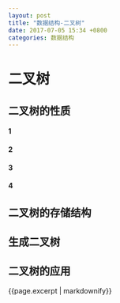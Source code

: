 ```yaml
---
layout: post
title: "数据结构-二叉树"
date: 2017-07-05 15:34 +0800
categories: 数据结构
---
```

# 二叉树



## 二叉树的性质

#### 1
#### 2
#### 3
#### 4

## 二叉树的存储结构


## 生成二叉树

## 二叉树的应用

{{page.excerpt | markdownify}}
